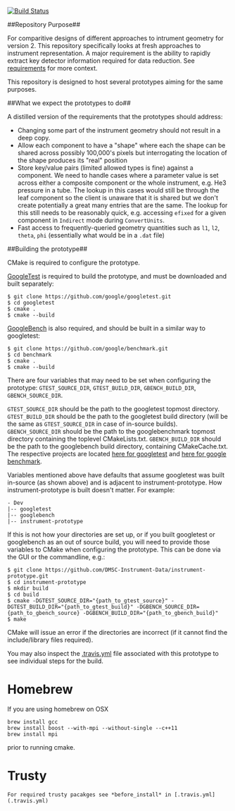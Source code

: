 [![Build Status](https://travis-ci.org/DMSC-Instrument-Data/instrument-prototype.svg?branch=master)](https://travis-ci.org/DMSC-Instrument-Data/instrument-prototype)

##Repository Purpose##

For comparitive designs of different approaches to intrument geometry for version 2. This repository specifically looks at fresh approaches to instrument representation. A major requirement is the ability to rapidly extract key detector information required for data reduction. See [requirements](https://github.com/mantidproject/documents/blob/master/Design/Instrument-2.0/requirements-v2.md) for more context.

This repository is designed to host several prototypes aiming for the same purposes.

##What we expect the prototypes to do##

A distilled version of the requirements that the prototypes should address:

* Changing some part of the instrument geometry should not result in a deep copy.
* Allow each component to have a "shape" where each the shape can be shared across possibly 100,000's pixels but 
  interrogating the location of the shape produces its "real" position
* Store key/value pairs (limited allowed types is fine) against a component. We need to handle cases where a parameter value is set across either a composite component or the whole instrument, e.g. He3 pressure in a tube. The lookup in this cases would still be through the leaf component so the client is unaware that it is shared but we don't create potentially a great many entries that are the same. The lookup for this still needs to be reasonably quick, e.g. accessing `efixed` for a given component in `Indirect` mode during `ConvertUnits`.
* Fast access to frequently-queried geometry quantities such as `l1`, `l2`, `theta`, `phi` (essentially what would be in a `.dat` file)

##Building the prototype##

CMake is required to configure the prototype.

[GoogleTest](https://github.com/google/googletest) is required to build the prototype, and must be downloaded and built separately:

```
$ git clone https://github.com/google/googletest.git
$ cd googletest
$ cmake .
$ cmake --build
```

[GoogleBench](https://github.com/google/benchmark) is also required, and should be built in a similar way to googletest:

```
$ git clone https://github.com/google/benchmark.git
$ cd benchmark
$ cmake .
$ cmake --build
```

There are four variables that may need to be set when configuring the prototype: `GTEST_SOURCE_DIR`, `GTEST_BUILD_DIR`, `GBENCH_BUILD_DIR`, `GBENCH_SOURCE_DIR`.

`GTEST_SOURCE_DIR` should be the path to the googletest topmost directory.
`GTEST_BUILD_DIR` should be the path to the googletest build directory (will be the same as `GTEST_SOURCE_DIR` in case of in-source builds). `GBENCH_SOURCE_DIR` should be the path to the googlebenchmark topmost directory containing the toplevel CMakeLists.txt. `GBENCH_BUILD_DIR` should be the path to the googlebench build directory, containing CMakeCache.txt. The respective projects are located [here for googletest](https://github.com/google/googletest) and [here for google benchmark](https://github.com/google/benchmark).  

Variables mentioned above have defaults that assume googletest was built in-source (as shown above) and is adjacent to instrument-prototype. How instrument-prototype is built doesn't matter. For example:

```
- Dev
|-- googletest
|-- googlebench
|-- instrument-prototype
```

If this is not how your directories are set up, or if you built googletest or googlebench as an out of source build, you will need to provide those variables to CMake when configuring the prototype. This can be done via the GUI or the commandline, e.g.:

```
$ git clone https://github.com/DMSC-Instrument-Data/instrument-prototype.git
$ cd instrument-prototype
$ mkdir build
$ cd build
$ cmake -DGTEST_SOURCE_DIR="{path_to_gtest_source}" -DGTEST_BUILD_DIR="{path_to_gtest_build}" -DGBENCH_SOURCE_DIR={path_to_gbench_source} -DGBENCH_BUILD_DIR="{path_to_gbench_build}"
$ make
```

CMake will issue an error if the directories are incorrect (if it cannot find the include/library files required).

You may also inspect the [.travis.yml](.travis.yml) file associated with this prototype to see individual steps for the build.

# Homebrew #

If you are using homebrew on OSX
```
brew install gcc
brew install boost --with-mpi --without-single --c++11
brew install mpi
```
prior to running cmake.


# Trusty #
```
For required trusty pacakges see *before_install* in [.travis.yml](.travis.yml)
```

